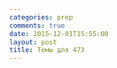 ```yaml
---
categories: prep
comments: true
date: 2015-12-01T15:55:00
layout: post
title: Темы для 473
---
```



